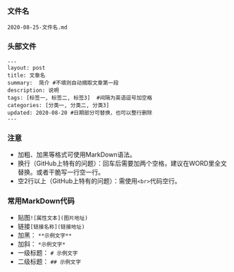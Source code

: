 ### 文件名
`2020-08-25-文件名.md`

### 头部文件
```
---  
layout: post   
title: 文章名   
summary:  简介 #不填则自动摘取文章第一段   
description: 说明   
tags: [标签一, 标签二, 标签3]  #间隔为英语逗号加空格   
categories: [分类一, 分类二, 分类3]   
updated: 2020-08-20 #日期部分可替换，也可以整行删除  
---
```

### 注意
- 加粗、加黑等格式可使用MarkDown语法。
- 换行（GitHub上特有的问题）：回车后需要加两个空格，建议在WORD里全文替换。或者干脆写一行空一行。
- 空2行以上（GitHub上特有的问题）：需使用`<br>`代码空行。

### 常用MarkDown代码
- 贴图`![属性文本](图片地址)`  
- 链接`[链接名称](链接地址)`
- 加黑： `**示例文字**`
- 加斜： `*示例文字*`
- 一级标题： `# 示例文字 `
- 二级标题： `## 示例文字`
